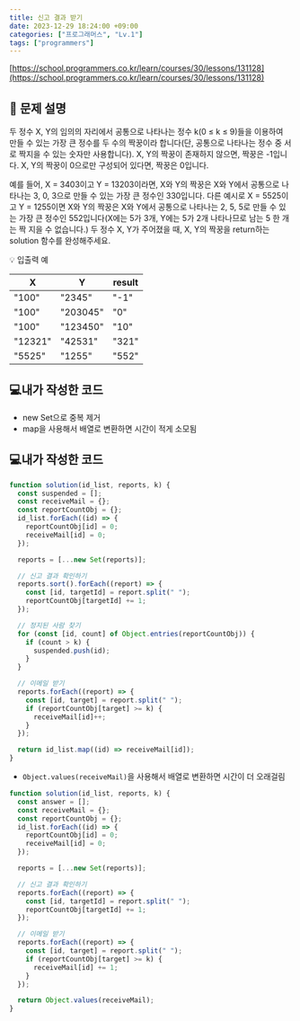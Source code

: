 ```yaml
---
title: 신고 결과 받기
date: 2023-12-29 18:24:00 +09:00
categories: ["프로그래머스", "Lv.1"]
tags: ["programmers"]
---
```


[https://school.programmers.co.kr/learn/courses/30/lessons/131128](https://school.programmers.co.kr/learn/courses/30/lessons/131128)

## 📔 문제 설명

두 정수 X, Y의 임의의 자리에서 공통으로 나타나는 정수 k(0 ≤ k ≤ 9)들을 이용하여 만들 수 있는 가장 큰 정수를 두 수의 짝꿍이라 합니다(단, 공통으로 나타나는 정수 중 서로 짝지을 수 있는 숫자만 사용합니다). X, Y의 짝꿍이 존재하지 않으면, 짝꿍은 -1입니다. X, Y의 짝꿍이 0으로만 구성되어 있다면, 짝꿍은 0입니다.

예를 들어, X = 3403이고 Y = 13203이라면, X와 Y의 짝꿍은 X와 Y에서 공통으로 나타나는 3, 0, 3으로 만들 수 있는 가장 큰 정수인 330입니다. 다른 예시로 X = 5525이고 Y = 1255이면 X와 Y의 짝꿍은 X와 Y에서 공통으로 나타나는 2, 5, 5로 만들 수 있는 가장 큰 정수인 552입니다(X에는 5가 3개, Y에는 5가 2개 나타나므로 남는 5 한 개는 짝 지을 수 없습니다.)
두 정수 X, Y가 주어졌을 때, X, Y의 짝꿍을 return하는 solution 함수를 완성해주세요.

💡 입출력 예

| X       | Y        | result |
| ------- | -------- | ------ |
| "100"   | "2345"   | "-1"   |
| "100"   | "203045" | "0"    |
| "100"   | "123450" | "10"   |
| "12321" | "42531"  | "321"  |
| "5525"  | "1255"   | "552"  |

## 💻내가 작성한 코드

- new Set으로 중복 제거
- map을 사용해서 배열로 변환하면 시간이 적게 소모됨

## 💻내가 작성한 코드

```js
function solution(id_list, reports, k) {
  const suspended = [];
  const receiveMail = {};
  const reportCountObj = {};
  id_list.forEach((id) => {
    reportCountObj[id] = 0;
    receiveMail[id] = 0;
  });

  reports = [...new Set(reports)];

  // 신고 결과 확인하기
  reports.sort().forEach((report) => {
    const [id, targetId] = report.split(" ");
    reportCountObj[targetId] += 1;
  });

  // 정지된 사람 찾기
  for (const [id, count] of Object.entries(reportCountObj)) {
    if (count > k) {
      suspended.push(id);
    }
  }

  // 이메일 받기
  reports.forEach((report) => {
    const [id, target] = report.split(" ");
    if (reportCountObj[target] >= k) {
      receiveMail[id]++;
    }
  });

  return id_list.map((id) => receiveMail[id]);
}
```

- `Object.values(receiveMail)`을 사용해서 배열로 변환하면 시간이 더 오래걸림

```js
function solution(id_list, reports, k) {
  const answer = [];
  const receiveMail = {};
  const reportCountObj = {};
  id_list.forEach((id) => {
    reportCountObj[id] = 0;
    receiveMail[id] = 0;
  });

  reports = [...new Set(reports)];

  // 신고 결과 확인하기
  reports.forEach((report) => {
    const [id, targetId] = report.split(" ");
    reportCountObj[targetId] += 1;
  });

  // 이메일 받기
  reports.forEach((report) => {
    const [id, target] = report.split(" ");
    if (reportCountObj[target] >= k) {
      receiveMail[id] += 1;
    }
  });

  return Object.values(receiveMail);
}
```
